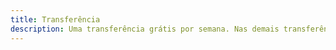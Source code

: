 ```yaml
---
title: Transferência
description: Uma transferência grátis por semana. Nas demais transferências bancárias você paga apenas R$ 3,90.
---
```

